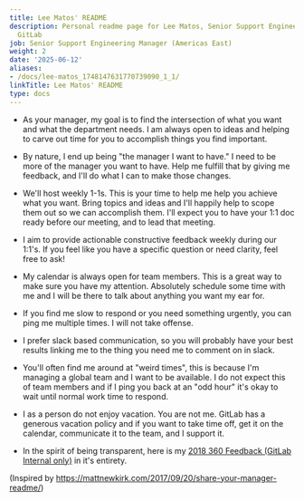 ```yaml
---
title: Lee Matos' README
description: Personal readme page for Lee Matos, Senior Support Engineering Manager,
  GitLab
job: Senior Support Engineering Manager (Americas East)
weight: 2
date: '2025-06-12'
aliases:
- /docs/lee-matos_1748147631770739090_1_1/
linkTitle: Lee Matos' README
type: docs
---
```


+ As your manager, my goal is to find the intersection of what you want and what the department needs. I am always open to ideas and helping to carve out time for you to accomplish things you find important.

+ By nature, I end up being "the manager I want to have." I need to be more of the manager you want to have. Help me fulfill that by giving me feedback, and I'll do what I can to make those changes.

+ We'll host weekly 1-1s. This is your time to help me help you achieve what you want. Bring topics and ideas and I'll happily help to scope them out so we can accomplish them. I'll expect you to have your 1:1 doc ready before our meeting, and to lead that meeting.

+ I aim to provide actionable constructive feedback weekly during our 1:1's. If you feel like you have a specific question or need clarity, feel free to ask!

+ My calendar is always open for team members. This is a great way to make sure you have my attention. Absolutely schedule some time with me and I will be there to talk about anything you want my ear for.

+ If you find me slow to respond or you need something urgently, you can ping me multiple times. I will not take offense.

+ I prefer slack based communication, so you will probably have your best results linking me to the thing you need me to comment on in slack.

+ You'll often find me around at "weird times", this is because I'm managing a global team and I want to be available. I do not expect this of team members and if I ping you back at an "odd hour" it's okay to wait until normal work time to respond.

+ I as a person do not enjoy vacation. You are not me. GitLab has a generous vacation policy and if you want to take time off, get it on the calendar, communicate it to the team, and I support it.

+ In the spirit of being transparent, here is my [2018 360 Feedback (GitLab Internal only)](https://docs.google.com/document/d/1Yobs31mH9jAmuKayx_cuLpj58ig8Y0oW-ymjzvRRBeE/) in it's entirety.

(Inspired by https://mattnewkirk.com/2017/09/20/share-your-manager-readme/)
